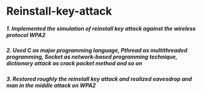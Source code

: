 # Reinstall-key-attack
  ##### 1. Implemented the simulation of  reinstall key attack against the wireless protocol WPA2
  ##### 2. Used C as major programming language, Pthread as multithreaded programming, Socket as network-based programming technique, dictionary attack as crack packet method and so on
  ##### 3. Restored roughly the reinstall key attack and realized eavesdrop and man in the middle attack on WPA2

